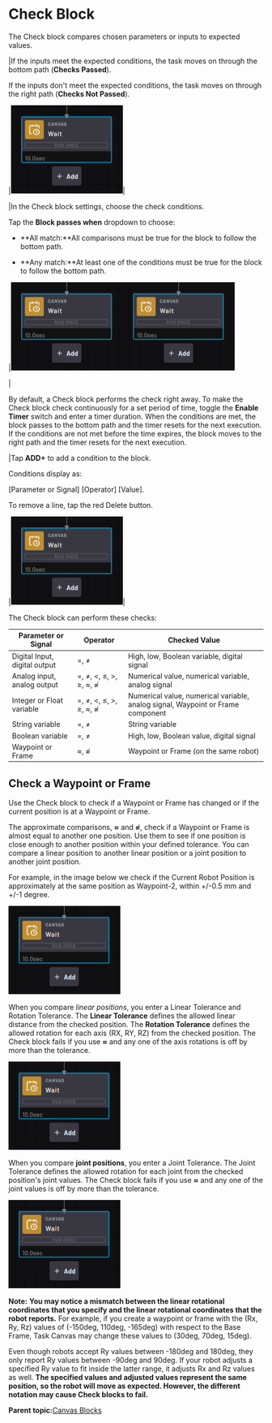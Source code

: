# Check Block

The Check block compares chosen parameters or inputs to expected values.

|If the inputs meet the expected conditions, the task moves on through the bottom path \(**Checks Passed**\).

If the inputs don't meet the expected conditions, the task moves on through the right path \(**Checks Not Passed**\).

|![](../Images/TaskCanvasBlockGlossary/Canvas-Block-Wait.png)|

|In the Check block settings, choose the check conditions.

Tap the **Block passes when** dropdown to choose:

-   **All match:**All comparisons must be true for the block to follow the bottom path.

-   **Any match:**At least one of the conditions must be true for the block to follow the bottom path.

|![](../Images/TaskCanvasBlockGlossary/Canvas-Block-Wait.png)![](../Images/TaskCanvasBlockGlossary/Canvas-Block-Wait.png)

|

By default, a Check block performs the check right away. To make the Check block check continuously for a set period of time, toggle the **Enable Timer** switch and enter a timer duration. When the conditions are met, the block passes to the bottom path and the timer resets for the next execution. If the conditions are not met before the time expires, the block moves to the right path and the timer resets for the next execution.

|Tap **ADD+** to add a condition to the block.

Conditions display as:

\[Parameter or Signal\] \[Operator\] \[Value\].

To remove a line, tap the red Delete button.

|![](../Images/TaskCanvasBlockGlossary/Canvas-Block-Wait.png)|

The Check block can perform these checks:

|Parameter or Signal|Operator|Checked Value|
|-------------------|--------|-------------|
|Digital Input, digital output|=, ≠|High, low, Boolean variable, digital signal|
|Analog input, analog output|=, ≠, <, ≤, \>, ≥, ≈, ≉|Numerical value, numerical variable, analog signal|
|Integer or Float variable|=, ≠, <, ≤, \>, ≥, ≈, ≉|Numerical value, numerical variable, analog signal, Waypoint or Frame component|
|String variable|=, ≠|String variable|
|Boolean variable|=, ≠|High, low, Boolean value, digital signal|
|Waypoint or Frame|≈, ≉|Waypoint or Frame \(on the same robot\)|

## Check a Waypoint or Frame

Use the Check block to check if a Waypoint or Frame has changed or if the current position is at a Waypoint or Frame.

The approximate comparisons, **≈** and **≉**, check if a Waypoint or Frame is almost equal to another one position. Use them to see if one position is close enough to another position within your defined tolerance. You can compare a linear position to another linear position or a joint position to another joint position.

For example, in the image below we check if the Current Robot Position is approximately at the same position as Waypoint-2, within +/-0.5 mm and +/-1 degree.

![](../Images/TaskCanvasBlockGlossary/Canvas-Block-Wait.png)

When you compare *linear positions*, you enter a Linear Tolerance and Rotation Tolerance. The **Linear Tolerance** defines the allowed linear distance from the checked position. The **Rotation Tolerance** defines the allowed rotation for each axis \(RX, RY, RZ\) from the checked position. The Check block fails if you use **≈** and any one of the axis rotations is off by more than the tolerance.

![](../Images/TaskCanvasBlockGlossary/Canvas-Block-Wait.png)

When you compare **joint positions**, you enter a Joint Tolerance. The Joint Tolerance defines the allowed rotation for each joint from the checked position's joint values. The Check block fails if you use **≈** and any one of the joint values is off by more than the tolerance.

![](../Images/TaskCanvasBlockGlossary/Canvas-Block-Wait.png)

**Note:** **You may notice a mismatch between the linear rotational coordinates that you specify and the linear rotational coordinates that the robot reports.** For example, if you create a waypoint or frame with the \(Rx, Ry, Rz\) values of \(-150deg, 110deg, -165deg\) with respect to the Base Frame, Task Canvas may change these values to \(30deg, 70deg, 15deg\).

Even though robots accept Ry values between -180deg and 180deg, they only report Ry values between -90deg and 90deg. If your robot adjusts a specified Ry value to fit inside the latter range, it adjusts Rx and Rz values as well. **The specified values and adjusted values represent the same position, so the robot will move as expected. However, the different notation may cause Check blocks to fail.**

**Parent topic:**[Canvas Blocks](../TaskCanvasBlockGlossary/Canvas-Overview.md)

